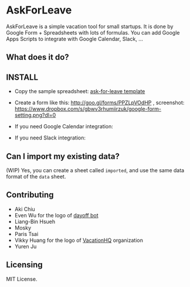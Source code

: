 # AskForLeave

AskForLeave is a simple vacation tool for small startups. It is done by Google Form + Spreadsheets with lots of formulas. You can add Google Apps Scripts to integrate with Google Calendar, Slack, ...


## What does it do?


## INSTALL

* Copy the sample spreadsheet: [ask-for-leave template](https://docs.google.com/spreadsheet/ccc?key=1278CFK8m2w6NY4JN9T4GfSPsVxlGi1P4W2Ndo6cQlC8&newcopy=true)
* Create a form like this: http://goo.gl/forms/PPZLpVOdHP , screenshot: https://www.dropbox.com/s/gbwv3rhumiirzuk/google-form-setting.png?dl=0

* If you need Google Calendar integration:
* If you need Slack integration: 

## Can I import my existing data?

(WIP) Yes, you can create a sheet called `imported`, and use the same data format of the `data` sheet.

## Contributing

* Aki Chiu
* Even Wu for the logo of [dayoff bot](https://github.com/vacationhq/hubot-dayoff)
* Liang-Bin Hsueh
* Mosky
* Paris Tsai
* Vikky Huang for the logo of [VacationHQ](https://github.com/vacationhq) organization
* Yuren Ju

## Licensing

MIT License.

